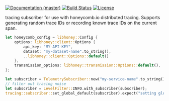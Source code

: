 [![Documentation (master)](https://img.shields.io/badge/docs-master-brightgreen)](https://pkinsky.github.io/honeycomb-tracing/honeycomb_tracing/) [![Build Status](https://circleci.com/gh/pkinsky/honeycomb-tracing/tree/master.svg?style=shield)](https://circleci.com/gh/pkinsky/honeycomb-tracing/tree/master) [![License](https://img.shields.io/badge/license-MIT-green.svg)](../LICENSE-MIT)

tracing subscriber for use with honeycomb.io distributed tracing. Supports generating random trace IDs or recording known trace IDs on the current span.



```rust
let honeycomb_config = libhoney::Config {
    options: libhoney::client::Options {
        api_key: "MY-API-KEY",
        dataset: "my-dataset-name".to_string(),
        ..libhoney::client::Options::default()
    },
    transmission_options: libhoney::transmission::Options::default(),
};

let subscriber = TelemetrySubscriber::new("my-service-name".to_string(), honeycomb_config);
// filter out tracing noise
let subscriber = LevelFilter::INFO.with_subscriber(subscriber);
tracing::subscriber::set_global_default(subscriber).expect("setting global default failed");
```
